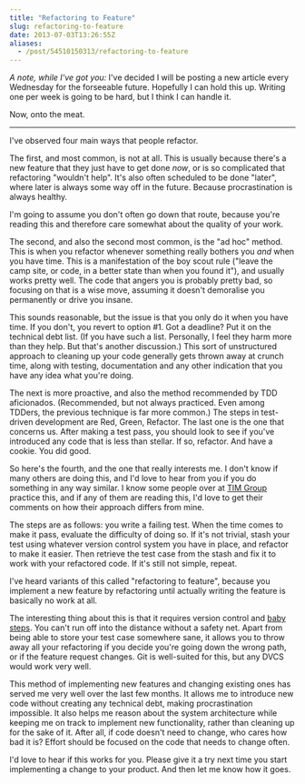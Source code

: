 ```yaml
---
title: "Refactoring to Feature"
slug: refactoring-to-feature
date: 2013-07-03T13:26:55Z
aliases:
  - /post/54510150313/refactoring-to-feature
---
```


_A note, while I've got you:_ I've decided I will be posting a new
article every Wednesday for the forseeable future. Hopefully I can hold
this up. Writing one per week is going to be hard, but I think I can
handle it.

Now, onto the meat.

---

I've observed four main ways that people refactor.

The first, and most common, is not at all. This is usually because
there's a new feature that they just have to get done _now_, or is so
complicated that refactoring "wouldn't help". It's also often scheduled
to be done "later", where later is always some way off in the future.
Because procrastination is always healthy.

I'm going to assume you don't often go down that route, because you're
reading this and therefore care somewhat about the quality of your work.

<!--more-->

The second, and also the second most common, is the "ad hoc" method.
This is when you refactor whenever something really bothers you _and_
when you have time. This is a manifestation of the boy scout rule
("leave the camp site, or code, in a better state than when you found
it"), and usually works pretty well. The code that angers you is
probably pretty bad, so focusing on that is a wise move, assuming it
doesn't demoralise you permanently or drive you insane.

This sounds reasonable, but the issue is that you only do it when you
have time. If you don't, you revert to option \#1. Got a deadline? Put
it on the technical debt list. (If you have such a list. Personally, I
feel they harm more than they help. But that's another discussion.) This
sort of unstructured approach to cleaning up your code generally gets
thrown away at crunch time, along with testing, documentation and any
other indication that you have any idea what you're doing.

The next is more proactive, and also the method recommended by TDD
aficionados. (Recommended, but not always practiced. Even among TDDers,
the previous technique is far more common.) The steps in test-driven
development are Red, Green, Refactor. The last one is the one that
concerns us. After making a test pass, you should look to see if you've
introduced any code that is less than stellar. If so, refactor. And have
a cookie. You did good.

So here's the fourth, and the one that really interests me. I don't know
if many others are doing this, and I'd love to hear from you if you do
something in any way similar. I know some people over at [TIM
Group](http://www.timgroup.com/) practice this, and if any of them are
reading this, I'd love to get their comments on how their approach
differs from mine.

The steps are as follows: you write a failing test. When the time comes
to make it pass, evaluate the difficulty of doing so. If it's not
trivial, stash your test using whatever version control system you have
in place, and refactor to make it easier. Then retrieve the test case
from the stash and fix it to work with your refactored code. If it's
still not simple, repeat.

I've heard variants of this called "refactoring to feature", because you
implement a new feature by refactoring until actually writing the
feature is basically no work at all.

The interesting thing about this is that it requires version control and
[baby steps](http://talboomerik.be/2012/01/16/taking-baby-steps/). You
can't run off into the distance without a safety net. Apart from being
able to store your test case somewhere sane, it allows you to throw away
all your refactoring if you decide you're going down the wrong path, or
if the feature request changes. Git is well-suited for this, but any
DVCS would work very well.

This method of implementing new features and changing existing ones has
served me very well over the last few months. It allows me to introduce
new code without creating any technical debt, making procrastination
impossible. It also helps me reason about the system architecture while
keeping me on track to implement new functionality, rather than cleaning
up for the sake of it. After all, if code doesn't need to change, who
cares how bad it is? Effort should be focused on the code that needs to
change often.

I'd love to hear if this works for you. Please give it a try next time
you start implementing a change to your product. And then let me know
how it goes.

